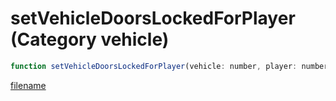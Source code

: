 # setVehicleDoorsLockedForPlayer (Category vehicle)

```js
function setVehicleDoorsLockedForPlayer(vehicle: number, player: number, toggle: boolean): void
```

[filename](setVehicleDoorsLockedForPlayer_m.md ':include')